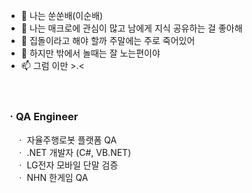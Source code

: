 - 👋 나는 쑨쑨배(이순배)
- 👀 나는 매크로에 관심이 많고 남에게 지식 공유하는 걸 좋아해
- 🌱 집돌이라고 해야 할까 주말에는 주로 죽어있어
- 💞️ 하지만 밖에서 놀때는 잘 노는편이야 
- 📫 그럼 이만 >.<

<!---
SsunLee/SsunLee is a ✨ special ✨ repository because its `README.md` (this file) appears on your GitHub profile.
You can click the Preview link to take a look at your changes.
--->
<br>
<h3>ㆍQA Engineer </h3>
<p> &nbsp;&nbsp;&nbsp;&nbsp;ㆍ 자율주행로봇 플랫폼 QA <br>
    &nbsp;&nbsp;&nbsp;&nbsp;ㆍ .NET 개발자 (C#, VB.NET) <br>
    &nbsp;&nbsp;&nbsp;&nbsp;ㆍ LG전자 모바일 단말 검증 <br>
    &nbsp;&nbsp;&nbsp;&nbsp;ㆍ NHN 한게임 QA 
</p>

